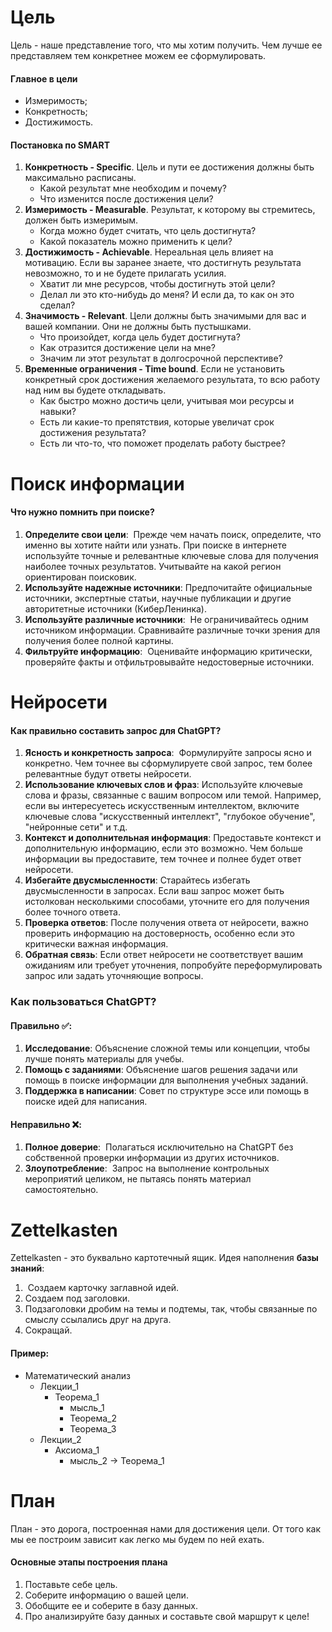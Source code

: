 # Цель
Цель - наше представление того, что мы хотим получить. Чем лучше ее представляем тем конкретнее можем ее сформулировать.
#### Главное в цели
* Измеримость;
* Конкретность;
* Достижимость.
#### Постановка по SMART
1. **Конкретность - Specific**. Цель и пути ее достижения должны быть максимально расписаны.
   - Какой результат мне необходим и почему?
   - Что изменится после достижения цели?
2. **Измеримость - Measurable**. Результат, к которому вы стремитесь, должен быть измеримым.
   - Когда можно будет считать, что цель достигнута?
   - Какой показатель можно применить к цели?
3. **Достижимость - Achievable**. Нереальная цель влияет на мотивацию. Если вы заранее знаете, что достигнуть результата невозможно, то и не будете прилагать усилия. 
   - Хватит ли мне ресурсов, чтобы достигнуть этой цели?
   - Делал ли это кто-нибудь до меня? И если да, то как он это сделал?
4. **Значимость - Relevant**. Цели должны быть значимыми для вас и вашей компании. Они не должны быть пустышками. 
   - Что произойдет, когда цель будет достигнута?
   - Как отразится достижение цели на мне?
   - Значим ли этот результат в долгосрочной перспективе?
5. **Временные ограничения - Time bound**. Если не установить конкретный срок достижения желаемого результата, то всю работу над ним вы будете откладывать.
   - Как быстро можно достичь цели, учитывая мои ресурсы и навыки?
   - Есть ли какие-то препятствия, которые увеличат срок достижения результата?
   - Есть ли что-то, что поможет проделать работу быстрее?
# Поиск информации
#### Что нужно помнить при поиске?
1. **Определите свои цели**: 
   Прежде чем начать поиск, определите, что именно вы хотите найти или узнать. При поиске в интернете используйте точные и релевантные ключевые слова для получения наиболее точных результатов. Учитывайте на какой регион ориентирован поисковик.
2. **Используйте надежные источники**:
   Предпочитайте официальные источники, экспертные статьи, научные публикации и другие авторитетные источники (КиберЛенинка).
3. **Используйте различные источники**: 
   Не ограничивайтесь одним источником информации. Сравнивайте различные точки зрения для получения более полной картины.
4. **Фильтруйте информацию**: 
   Оценивайте информацию критически, проверяйте факты и отфильтровывайте недостоверные источники.
# Нейросети
#### Как правильно составить запрос для ChatGPT?
1. **Ясность и конкретность запроса**: 
   Формулируйте запросы ясно и конкретно. Чем точнее вы сформулируете свой запрос, тем более релевантные будут ответы нейросети.
2. **Использование ключевых слов и фраз**:
   Используйте ключевые слова и фразы, связанные с вашим вопросом или темой. Например, если вы интересуетесь искусственным интеллектом, включите ключевые слова "искусственный интеллект", "глубокое обучение", "нейронные сети" и т.д.
3. **Контекст и дополнительная информация**:
   Предоставьте контекст и дополнительную информацию, если это возможно. Чем больше информации вы предоставите, тем точнее и полнее будет ответ нейросети.
4. **Избегайте двусмысленности**:
   Старайтесь избегать двусмысленности в запросах. Если ваш запрос может быть истолкован несколькими способами, уточните его для получения более точного ответа.
5. **Проверка ответов**:
   После получения ответа от нейросети, важно проверить информацию на достоверность, особенно если это критически важная информация.
6. **Обратная связь**:
   Если ответ нейросети не соответствует вашим ожиданиям или требует уточнения, попробуйте переформулировать запрос или задать уточняющие вопросы.
### Как пользоваться ChatGPT?
#### Правильно ✅:
1. **Исследование**:
   Объяснение сложной темы или концепции, чтобы лучше понять материалы для учебы.
2. **Помощь с заданиями**:
   Объяснение шагов решения задачи или помощь в поиске информации для выполнения учебных заданий.
3. **Поддержка в написании**:
   Совет по структуре эссе или помощь в поиске идей для написания.
#### Неправильно ❌:
1. **Полное доверие**: 
   Полагаться исключительно на ChatGPT без собственной проверки информации из других источников.
2. **Злоупотребление**: 
   Запрос на выполнение контрольных мероприятий целиком, не пытаясь понять материал самостоятельно.
# Zettelkasten
Zettelkasten - это буквально картотечный ящик. Идея наполнения **базы знаний**:
1.  Cоздаем карточку заглавной идей.
2. Создаем под заголовки.
3. Подзаголовки дробим на темы и подтемы, так, чтобы связанные по смыслу ссылались друг на друга.
4. Сокращай.
#### Пример:
* Математический анализ
  * Лекции_1
    - Теорема_1
	    - мысль_1
	  - Теорема_2
	  - Теорема_3
  * Лекции_2
	  - Аксиома_1
		  - мысль_2 -> Теорема_1
# План
План - это дорога, построенная нами для достижения цели. От того как мы ее построим зависит как легко мы будем по ней ехать.
#### Основные этапы построения плана 
1. Поставьте себе цель.
2. Соберите информацию о вашей цели.
3. Обобщите ее и соберите в базу данных.
4. Про анализируйте базу данных и составьте свой маршрут к целе!
